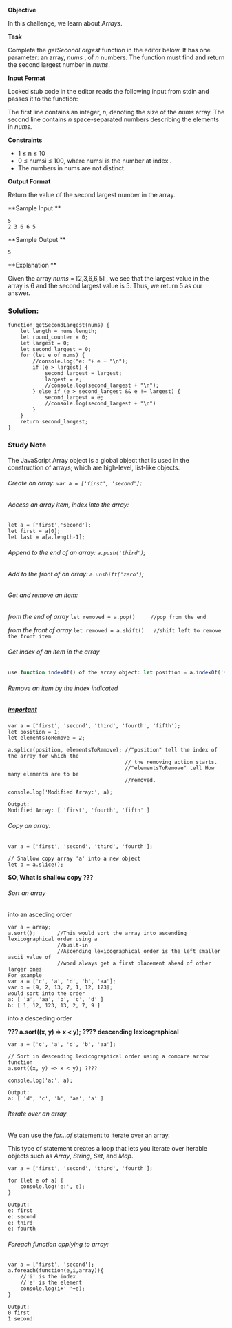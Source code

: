 **Objective**

In this challenge, we learn about *Arrays*.

**Task**

Complete the *getSecondLargest* function in the editor below. It has one parameter: an array, *nums* , of  *n* numbers. The function must find and return the second largest number in *nums*.

**Input Format**

Locked stub code in the editor reads the following input from stdin and passes it to the function: 

The first line contains an integer, *n*, denoting the size of the *nums* array. 
The second line contains *n* space-separated numbers describing the elements in *nums*.

**Constraints**

- 1 ≤ n ≤ 10
- 0 ≤ numsi ≤ 100, where numsi is the number at index .
- The numbers in nums are not distinct.

**Output Format**

Return the value of the second largest number in the  array.

**Sample Input **

```
5
2 3 6 6 5
```

**Sample Output **

```
5
```

**Explanation **

Given the array *nums* = [2,3,6,6,5] , we see that the largest value in the array is 6 and the second largest value is 5. Thus, we return 5 as our answer.

### Solution:

```
function getSecondLargest(nums) {
    let length = nums.length;
    let round_counter = 0;
    let largest = 0;
    let second_largest = 0;
    for (let e of nums) {
        //console.log("e: "+ e + "\n");
        if (e > largest) {
            second_largest = largest;
            largest = e;
            //console.log(second_largest + "\n");
        } else if (e > second_largest && e != largest) {
            second_largest = e;
            //console.log(second_largest + "\n")
        }
    }
    return second_largest;
}
```

### Study Note

The JavaScript Array object is a global object that is used in the construction of arrays; which are high-level, list-like objects.

###### *Create an array*: `var a = ['first', 'second'];`

###### *Access an array item, index into the array*: 

```
let a = ['first','second'];
let first = a[0];
let last = a[a.length-1];
```

###### *Append to the end of an array*: `a.push('third')`;

###### *Add to the front of an array*: `a.unshift('zero')`;

###### *Get and remove an item*:

*from the end of array* `let removed = a.pop()     //pop from the end`  

*from the front of array* `let removed = a.shift()   //shift left to remove the front item` 

###### *Get index of an item in the array* 

```javascript
use function indexOf() of the array object: let position = a.indexOf('second');
```

###### *Remove an item by the index indicated* 

##### <u>important</u>

```
var a = ['first', 'second', 'third', 'fourth', 'fifth'];
let position = 1;
let elementsToRemove = 2;

a.splice(position, elementsToRemove); //"position" tell the index of the array for which the  
									  // the removing action starts.
									  //"elementsToRemove" tell How many elements are to be 
									  //removed.

console.log('Modified Array:', a);
```

```
Output:
Modified Array: [ 'first', 'fourth', 'fifth' ]
```



###### *Copy an array*:

```
var a = ['first', 'second', 'third', 'fourth'];

// Shallow copy array 'a' into a new object
let b = a.slice();
```

**SO, What is shallow copy ???**

###### *Sort an array* 

into an asceding order

```
var a = array; 	
a.sort(); 		//This would sort the array into ascending lexicographical order using a
			    //built-in
			    //Ascending lexicographical order is the left smaller ascii value of
			    //word always get a first placement ahead of other larger ones
For example
var a = ['c', 'a', 'd', 'b', 'aa'];
var b = [9, 2, 13, 7, 1, 12, 123];
would sort into the order
a: [ 'a', 'aa', 'b', 'c', 'd' ]
b: [ 1, 12, 123, 13, 2, 7, 9 ]
```

into a desceding order 

**??? a.sort((x, y) => x < y); ????** **descending lexicographical**

```
var a = ['c', 'a', 'd', 'b', 'aa'];

// Sort in descending lexicographical order using a compare arrow function
a.sort((x, y) => x < y); ????

console.log('a:', a);
```

```
Output:
a: [ 'd', 'c', 'b', 'aa', 'a' ]
```

###### *Iterate over an array*

We can use the *for…of* statement to iterate over an array.

This type of statement creates a loop that lets you iterate over iterable objects such as *Array*, *String*, *Set*, and *Map*.

```
var a = ['first', 'second', 'third', 'fourth'];

for (let e of a) {
    console.log('e:', e);
}
```

```
Output:
e: first
e: second
e: third
e: fourth
```

###### *Foreach function applying to array*:

```
var a = ['first', 'second'];
a.foreach(function(e,i,array)){
    //'i' is the index
    //'e' is the element
    console.log(i+' '+e);
}

Output:
0 first
1 second
```

###### 